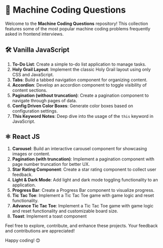 # 📝 Machine Coding Questions

Welcome to the **Machine Coding Questions** repository! This collection features some of the most popular machine coding problems frequently asked in frontend interviews.

## 🛠 Vanilla JavaScript

1. **To-Do List**: Create a simple to-do list application to manage tasks.
2. **Holy Grail Layout**: Implement the classic Holy Grail layout using only CSS and JavaScript.
3. **Tabs**: Build a tabbed navigation component for organizing content.
4. **Accordion**: Develop an accordion component to toggle visibility of content sections.
5. **Pagination (without truncation)**: Create a pagination component to navigate through pages of data.
6. **Config Driven Color Boxes**: Generate color boxes based on configuration settings.
7. **This Keyword Notes**: Deep dive into the usage of the `this` keyword in JavaScript.

## ⚛️ React JS

1. **Carousel**: Build an interactive carousel component for showcasing images or content.
2. **Pagination (with truncation)**: Implement a pagination component with page number truncation for better UX.
3. **Star Rating Component**: Create a star rating component to collect user feedback.
4. **Light & Dark Mode**: Add light and dark mode toggling functionality to an application.
5. **Progress Bar**: Create a Progress Bar component to visualize progress.
6. **Tic Tac Toe**: Implement a Tic Tac Toe game with game logic and reset functionality.
7. **Advance Tic Tac Toe**: Implement a Tic Tac Toe game with game logic and reset functionality and customizable board size.
8. **Toast**: Implement a toast component

Feel free to explore, contribute, and enhance these projects. Your feedback and contributions are appreciated!

Happy coding! 😊
